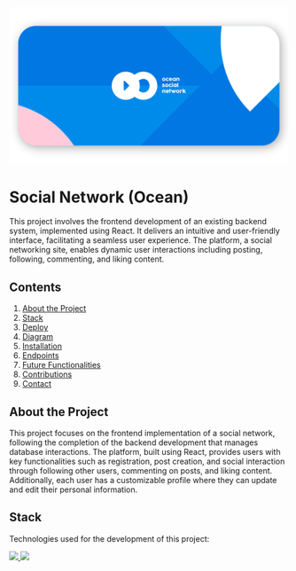 !['banner'](./images/oc%20social%20network.svg)

# Social Network (Ocean)
This project involves the frontend development of an existing backend system, implemented using React. It delivers an intuitive and user-friendly interface, facilitating a seamless user experience. The platform, a social networking site, enables dynamic user interactions including posting, following, commenting, and liking content.

## Contents
  <ol>
    <li><a href="#about-the-project">About the Project</a></li>
    <li><a href="#stack">Stack</a></li>
    <li><a href="#deploy">Deploy</a></li>
    <li><a href="#database-diagram">Diagram</a></li>
    <li><a href="#installation">Installation</a></li>
    <li><a href="#endpoints">Endpoints</a></li>
    <li><a href="#future-features">Future Functionalities</a></li>
    <li><a href="#contributions">Contributions</a></li>
    <li><a href="#contact">Contact</a></li>
  </ol>

  ## About the Project
This project focuses on the frontend implementation of a social network, following the completion of the backend development that manages database interactions. The platform, built using React, provides users with key functionalities such as registration, post creation, and social interaction through following other users, commenting on posts, and liking content. Additionally, each user has a customizable profile where they can update and edit their personal information.

## Stack
Technologies used for the development of this project: 

<a href="https://www.reactjs.com/">
    <img src= "https://img.shields.io/badge/React-20232A?style=for-the-badge&logo=react&logoColor=61DAFB"/>
</a>
<a href="https://developer.mozilla.org/es/docs/Web/JavaScript">
    <img src= "https://img.shields.io/badge/javascipt-EFD81D?style=for-the-badge&logo=javascript&logoColor=black"/>
</a>